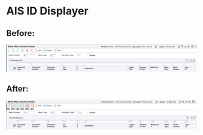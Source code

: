 # AIS ID Displayer

## Before:

![Before picture](pics/before.png)

## After:

![After picture](pics/after.png)
